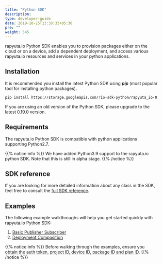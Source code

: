 ```yaml
---
title: "Python SDK"
description:
type: developer-guide
date: 2019-10-25T13:38:33+05:30
pre: ""
weight: 545
---
```

rapyuta.io Python SDK enables you to provision packages
either on the cloud or on a device, add a dependent
deployment, and access various rapyuta.io resources and
services in your python applications.

## Installation
It is recommended you install the latest Python SDK
using ***pip*** (most popular tool for installing
python packages).
```bash
pip install https://storage.googleapis.com/rio-sdk-python/rapyuta_io-0.19.0-py2.py3-none-any.whl
```
If you are using an old version of the Python SDK, please upgrade to the latest
[0.19.0](https://storage.googleapis.com/rio-sdk-python/rapyuta_io-0.19.0-py2.py3-none-any.whl)
version.



## Requirements
The rapyuta.io Python SDK is compatible with python
applications supporting Python2.7.

{{% notice info %}}
We have added Python3.9 support to the rapyuta.io python SDK. Note that this is still in alpha stage.
{{% /notice %}}

## SDK reference
If you are looking for more detailed information about any class in the SDK, feel
free to consult the [full SDK reference](https://sdkdocs.apps.rapyuta.io/).

## Examples
The following example walkthroughs will help you get
started quickly with rapyuta.io Python SDK:

1. [Basic Publisher Subscriber](/developer-guide/tooling-automation/python-sdk/sample-walkthroughs/basic-pubsub/)
2. [Deployment Composition](/developer-guide/tooling-automation/python-sdk/sample-walkthroughs/deployment-composition/)

{{% notice info %}}
Before walking through the examples, ensure you [obtain the auth token, project ID, device ID, package ID and plan ID](/developer-guide/tooling-automation/python-sdk/sdk-tokens-parameters/).
{{% /notice %}}